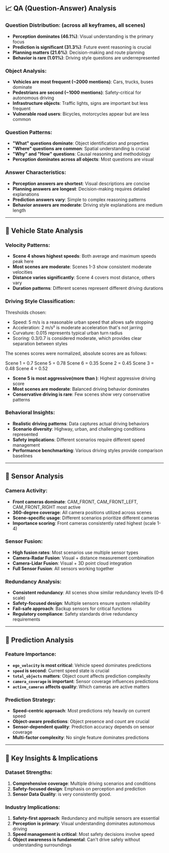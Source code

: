 ## 📈 **QA (Question-Answer) Analysis**

### **Question Distribution:** (across all keyframes, all scenes)
- **Perception dominates (46.1%)**: Visual understanding is the primary focus
- **Prediction is significant (31.3%)**: Future event reasoning is crucial
- **Planning matters (21.6%)**: Decision-making and route planning
- **Behavior is rare (1.01%)**: Driving style questions are underrepresented

### **Object Analysis:**
- **Vehicles are most frequent (~2000 mentions)**: Cars, trucks, buses dominate
- **Pedestrians are second (~1000 mentions)**: Safety-critical for autonomous driving
- **Infrastructure objects**: Traffic lights, signs are important but less frequent
- **Vulnerable road users**: Bicycles, motorcycles appear but are less common

### **Question Patterns:**
- **"What" questions dominate**: Object identification and properties
- **"Where" questions are common**: Spatial understanding is crucial
- **"Why" and "How" questions**: Causal reasoning and methodology
- **Perception dominates across all objects**: Most questions are visual

### **Answer Characteristics:**
- **Perception answers are shortest**: Visual descriptions are concise
- **Planning answers are longest**: Decision-making requires detailed explanations
- **Prediction answers vary**: Simple to complex reasoning patterns
- **Behavior answers are moderate**: Driving style explanations are medium length

---

## 🚗 **Vehicle State Analysis**

### **Velocity Patterns:**
- **Scene 4 shows highest speeds**: Both average and maximum speeds peak here
- **Most scenes are moderate**: Scenes 1-3 show consistent moderate velocities
- **Distance varies significantly**: Scene 4 covers most distance, others vary
- **Duration patterns**: Different scenes represent different driving durations

### **Driving Style Classification:**
Thresholds chosen:
- Speed: 5 m/s is a reasonable urban speed that allows safe stopping
- Acceleration: 2 m/s² is moderate acceleration that's not jarring
- Curvature: 0.015 represents typical urban turn radius
- Scoring: 0.3/0.7 is considered moderate, which provides clear separation between styles

The scenes scores were normalized, absolute scores are as follows:

Scene 1 = 0.7
Scene 5 = 0.78
Scene 6 = 0.35
Scene 2 = 0.45
Scene 3 = 0.48
Scene 4 = 0.52


- **Scene 5 is most aggressive(more than )**: Highest aggressive driving score
- **Most scenes are moderate**: Balanced driving behavior dominates
- **Conservative driving is rare**: Few scenes show very conservative patterns

### **Behavioral Insights:**
- **Realistic driving patterns**: Data captures actual driving behaviors
- **Scenario diversity**: Highway, urban, and challenging conditions represented
- **Safety implications**: Different scenarios require different speed management
- **Performance benchmarking**: Various driving styles provide comparison baselines

---

## 📡 **Sensor Analysis**

### **Camera Activity:**
- **Front cameras dominate**: CAM_FRONT, CAM_FRONT_LEFT, CAM_FRONT_RIGHT most active
- **360-degree coverage**: All camera positions utilized across scenes
- **Scene-specific usage**: Different scenarios prioritize different cameras
- **Importance scoring**: Front cameras consistently rated highest (scale 1-4)

### **Sensor Fusion:**
- **High fusion rates**: Most scenarios use multiple sensor types
- **Camera-Radar Fusion**: Visual + distance measurement combination
- **Camera-Lidar Fusion**: Visual + 3D point cloud integration
- **Full Sensor Fusion**: All sensors working together

### **Redundancy Analysis:**
- **Consistent redundancy**: All scenes show similar redundancy levels (0-6 scale)
- **Safety-focused design**: Multiple sensors ensure system reliability
- **Fail-safe approach**: Backup sensors for critical functions
- **Regulatory compliance**: Safety standards drive redundancy requirements

---

## 🔮 **Prediction Analysis**

### **Feature Importance:**
- **`ego_velocity` is most critical**: Vehicle speed dominates predictions
- **`speed` is second**: Current speed state is crucial
- **`total_objects` matters**: Object count affects prediction complexity
- **`camera_coverage` is important**: Sensor coverage influences predictions
- **`active_cameras` affects quality**: Which cameras are active matters

### **Prediction Strategy:**
- **Speed-centric approach**: Most predictions rely heavily on current speed
- **Object-aware predictions**: Object presence and count are crucial
- **Sensor-dependent quality**: Prediction accuracy depends on sensor coverage
- **Multi-factor complexity**: No single feature dominates predictions

---

## 🎯 **Key Insights & Implications**

### **Dataset Strengths:**
1. **Comprehensive coverage**: Multiple driving scenarios and conditions
2. **Safety-focused design**: Emphasis on perception and prediction
3. **Sensor Data Quality**: is very consistently good.


### **Industry Implications:**
1. **Safety-first approach**: Redundancy and multiple sensors are essential
2. **Perception is primary**: Visual understanding dominates autonomous driving
3. **Speed management is critical**: Most safety decisions involve speed
4. **Object awareness is fundamental**: Can't drive safely without understanding surroundings
